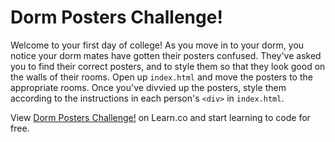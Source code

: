 # Dorm Posters Challenge!

Welcome to your first day of college! As you move in to your dorm, you notice your dorm mates have gotten their posters confused. They've asked you to find their correct posters, and to style them so that they look good on the walls of their rooms. Open up `index.html` and move the posters to the appropriate rooms. Once you've divvied up the posters, style them according to the instructions in each person's `<div>` in `index.html`.
<p data-visibility='hidden'>View <a href='https://learn.co/lessons/hs-dorm-posters-lab' title='Dorm Posters Challenge!'>Dorm Posters Challenge!</a> on Learn.co and start learning to code for free.</p>
